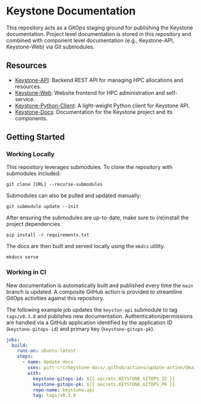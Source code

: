 # Keystone Documentation

This repository acts as a GitOps staging ground for publishing the Keystone documentation.
Project level documentation is stored in this repository and combined with component level documentation
(e.g., Keystone-API, Keystone-Web) via Git submodules.

## Resources

- [Keystone-API](https://github.com/better-hpc/keystone-api): Backend REST API for managing HPC allocations and resources.
- [Keystone-Web](https://github.com/better-hpc/keystone-web): Website frontend for HPC administration and self-service.
- [Keystone-Python-Client](https://github.com/better-hpc/keystone-python-client): A light-weight Python client for Keystone API.
- [Keystone-Docs](https://github.com/better-hpc/keystone-docs): Documentation for the Keystone project and its components.

## Getting Started

### Working Locally

This repository leverages submodules.
To clone the repository with submodules included:

```shell
git clone [URL] --recurse-submodules
```

Submodules can also be pulled and updated manually:

```shell
git submodule update --init
```

After ensuring the submodules are up-to-date, make sure to (re)install the project dependencies.

```shell
pip install -r requirements.txt
```

The docs are then built and served locally using the `mkdcs` utility.

```shell
mkdocs serve
```

### Working in CI

New documentation is automatically built and published every time the `main` branch is updated.
A composite GitHub action is provided to streamline GitOps activities against this repository.

The following example job updates the `keyston-api` submodule to tag `tags/v0.3.8` and publishes new documentation.
Authentication/permissions are handled via a GitHub application identified by the application ID (`keystone-gitops-id`) and primary key (`keystone-gitops-pk`).

```yml
jobs:
  build:
    runs-on: ubuntu-latest
    steps:
      - name: Update docs
        uses: pitt-crc/keystone-docs/.github/actions/update-action/@main
        with:
          keystone-gitops-id: ${{ secrets.KEYSTONE_GITOPS_ID }}
          keystone-gitops-pk: ${{ secrets.KEYSTONE_GITOPS_PK }}
          repo-name: keystone-api
          tag: tags/v0.3.8
```
